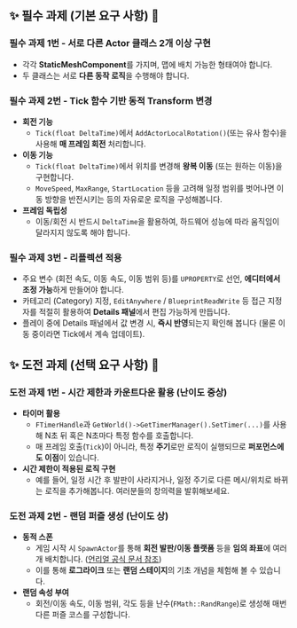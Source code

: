 ## ✨ 필수 과제 (기본 요구 사항) 🐣

### **필수 과제 1번 - 서로 다른 Actor 클래스 2개 이상 구현**

- 각각 **StaticMeshComponent**를 가지며, 맵에 배치 가능한 형태여야 합니다.
- 두 클래스는 서로 **다른 동작 로직**을 수행해야 합니다.

### **필수 과제 2번 - Tick 함수 기반 동적 Transform 변경**

- **회전 기능**
    - `Tick(float DeltaTime)`에서 `AddActorLocalRotation()`(또는 유사 함수)을 사용해 **매 프레임 회전** 처리합니다.
- **이동 기능**
    - `Tick(float DeltaTime)`에서 위치를 변경해 **왕복 이동** (또는 원하는 이동)을 구현합니다.
    - `MoveSpeed`, `MaxRange`, `StartLocation` 등을 고려해 일정 범위를 벗어나면 이동 방향을 반전시키는 등의 자유로운 로직을 구성해봅니다.
- **프레임 독립성**
    - 이동/회전 시 반드시 `DeltaTime`을 활용하여, 하드웨어 성능에 따라 움직임이 달라지지 않도록 해야 합니다.

### **필수 과제 3번 - 리플렉션 적용**

- 주요 변수 (회전 속도, 이동 속도, 이동 범위 등)를 `UPROPERTY`로 선언, **에디터에서 조정 가능**하게 만들어야 합니다.
- 카테고리 (Category) 지정, `EditAnywhere` / `BlueprintReadWrite` 등 접근 지정자를 적절히 활용하여 **Details 패널**에서 편집 가능하게 만듭니다.
- 플레이 중에 Details 패널에서 값 변경 시, **즉시 반영**되는지 확인해 봅니다 (물론 이동 중이라면 Tick에서 계속 업데이트).

## ✨ 도전 과제 (선택 요구 사항) 🦅

### **도전 과제 1번 - 시간 제한과 카운트다운 활용 (난이도 중상)**

- **타이머 활용**
    - `FTimerHandle`과 `GetWorld()->GetTimerManager().SetTimer(...)`를 사용해 N초 뒤 혹은 N초마다 특정 함수를 호출합니다.
    - 매 프레임 호출(`Tick`)이 아니라, 특정 **주기**로만 로직이 실행되므로 **퍼포먼스에도 이점**이 있습니다.
- **시간 제한이 적용된 로직 구현**
    - 예를 들어, 일정 시간 후 발판이 사라지거나, 일정 주기로 다른 메시/위치로 바뀌는 로직을 추가해봅니다. 여러분들의 창의력을 발휘해보세요.

### **도전 과제 2번 - 랜덤 퍼즐 생성 (난이도 상)**

- **동적 스폰**
    - 게임 시작 시 `SpawnActor`를 통해 **회전 발판/이동 플랫폼** 등을 **임의 좌표**에 여러 개 배치합니다. ([언리얼 공식 문서 참조](https://dev.epicgames.com/documentation/ko-kr/unreal-engine/spawning-and-destroying-unreal-engine-actors))
    - 이를 통해 **로그라이크** 또는 **랜덤 스테이지**의 기초 개념을 체험해 볼 수 있습니다.
- **랜덤 속성 부여**
    - 회전/이동 속도, 이동 범위, 각도 등을 난수(`FMath::RandRange`)로 생성해 매번 다른 퍼즐 코스를 구성합니다.

